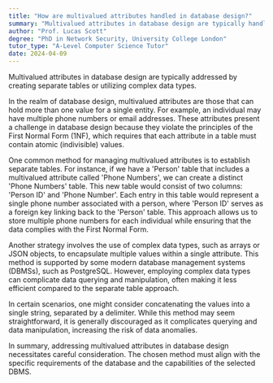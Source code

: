 ```yaml
---
title: "How are multivalued attributes handled in database design?"
summary: "Multivalued attributes in database design are typically handled by creating separate tables or using a complex data type."
author: "Prof. Lucas Scott"
degree: "PhD in Network Security, University College London"
tutor_type: "A-Level Computer Science Tutor"
date: 2024-04-09
---
```


Multivalued attributes in database design are typically addressed by creating separate tables or utilizing complex data types.

In the realm of database design, multivalued attributes are those that can hold more than one value for a single entity. For example, an individual may have multiple phone numbers or email addresses. These attributes present a challenge in database design because they violate the principles of the First Normal Form (1NF), which requires that each attribute in a table must contain atomic (indivisible) values.

One common method for managing multivalued attributes is to establish separate tables. For instance, if we have a 'Person' table that includes a multivalued attribute called 'Phone Numbers', we can create a distinct 'Phone Numbers' table. This new table would consist of two columns: 'Person ID' and 'Phone Number'. Each entry in this table would represent a single phone number associated with a person, where 'Person ID' serves as a foreign key linking back to the 'Person' table. This approach allows us to store multiple phone numbers for each individual while ensuring that the data complies with the First Normal Form.

Another strategy involves the use of complex data types, such as arrays or JSON objects, to encapsulate multiple values within a single attribute. This method is supported by some modern database management systems (DBMSs), such as PostgreSQL. However, employing complex data types can complicate data querying and manipulation, often making it less efficient compared to the separate table approach.

In certain scenarios, one might consider concatenating the values into a single string, separated by a delimiter. While this method may seem straightforward, it is generally discouraged as it complicates querying and data manipulation, increasing the risk of data anomalies.

In summary, addressing multivalued attributes in database design necessitates careful consideration. The chosen method must align with the specific requirements of the database and the capabilities of the selected DBMS.
    